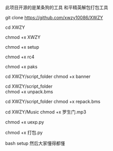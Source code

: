 此项目开源的是某条狗的工具
和平精英解包打包工具

git clone https://github.com/xwzy10086/XWZY

cd XWZY

chmod +x XWZY

chmod +x setup

chmod +x rc4

chmod +x paks

cd XWZY/script_folder 
chmod +x banner

cd XWZY/script_folder   
chmod +x unpack.bms

cd XWZY/script_folder chmod +x repack.bms

cd XWZY/Music chmod +x 罗生门.mp3

chmod +x uexp.py

chmod +x 打包.py

bash setup
然后大家懂得都懂
